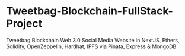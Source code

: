 # Tweetbag-Blockchain-FullStack-Project
 Tweetbag Blockchain Web 3.0 Social Media Website in NextJS, Ethers, Solidity, OpenZeppelin, Hardhat, IPFS via Pinata, Express & MongoDB
